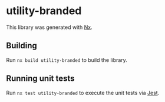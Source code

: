 # utility-branded

This library was generated with [Nx](https://nx.dev).

## Building

Run `nx build utility-branded` to build the library.

## Running unit tests

Run `nx test utility-branded` to execute the unit tests via [Jest](https://jestjs.io).
